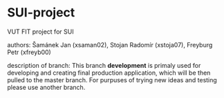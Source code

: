 # SUI-project
VUT FIT project for SUI


authors:
Šamánek Jan (xsaman02), Stojan Radomír (xstoja07), Freyburg Petr (xfreyb00)

description of branch:
This branch **development** is primaly used for developing and creating final production application, which will be then pulled to the master branch.
For purpuses of trying new ideas and testing please use another branch.
